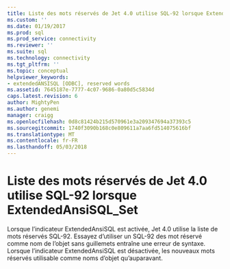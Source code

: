 ```yaml
---
title: Liste des mots réservés de Jet 4.0 utilise SQL-92 lorsque ExtendedAnsiSQL_Set | Documents Microsoft
ms.custom: ''
ms.date: 01/19/2017
ms.prod: sql
ms.prod_service: connectivity
ms.reviewer: ''
ms.suite: sql
ms.technology: connectivity
ms.tgt_pltfrm: ''
ms.topic: conceptual
helpviewer_keywords:
- extendedANSISQL [ODBC], reserved words
ms.assetid: 7645187e-7777-4c07-9686-0a80d5c5834d
caps.latest.revision: 6
author: MightyPen
ms.author: genemi
manager: craigg
ms.openlocfilehash: 0d8c81424b215d570961e3a209347694a37393c5
ms.sourcegitcommit: 1740f3090b168c0e809611a7aa6fd514075616bf
ms.translationtype: MT
ms.contentlocale: fr-FR
ms.lasthandoff: 05/03/2018
---
```

# <a name="jet-40-uses-sql-92-reserved-words-list-when-extendedansisqlset"></a>Liste des mots réservés de Jet 4.0 utilise SQL-92 lorsque ExtendedAnsiSQL_Set
Lorsque l’indicateur ExtendedAnsiSQL est activée, Jet 4.0 utilise la liste de mots réservés SQL-92. Essayez d’utiliser un SQL-92 des mot réservé comme nom de l’objet sans guillemets entraîne une erreur de syntaxe. Lorsque l’indicateur ExtendedAnsiSQL est désactivée, les nouveaux mots réservés utilisable comme noms d’objet qu’auparavant.
